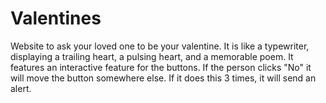# Valentines
Website to ask your loved one to be your valentine. It is like a typewriter, displaying a trailing heart, a pulsing heart, and a memorable poem. It features an interactive feature for the buttons. If the person clicks "No" it will move the button somewhere else. If it does this 3 times, it will send an alert.
